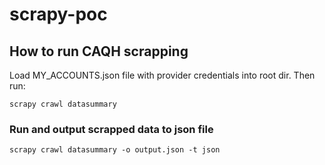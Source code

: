 # scrapy-poc

## How to run CAQH scrapping
Load MY_ACCOUNTS.json file with provider credentials into root dir. 
Then run:
```
scrapy crawl datasummary
```

### Run and output scrapped data to json file
```
scrapy crawl datasummary -o output.json -t json
```
